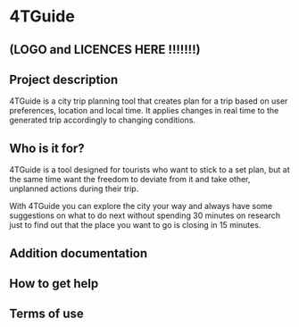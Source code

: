 # 4TGuide

## (LOGO and LICENCES HERE !!!!!!!)

## Project description

4TGuide is a city trip planning tool that creates plan for a trip based on user preferences, location and local time. It applies changes in real time to the generated trip accordingly to changing conditions.

## Who is it for?

4TGuide is a tool designed for tourists who want to stick to a set plan, but at the same time want the freedom to deviate from it and take other, unplanned actions during their trip.

With 4TGuide you can explore the city your way and always have some suggestions on what to do next without spending 30 minutes on research just to find out that the place you want to go is closing in 15 minutes.

## Addition documentation

## How to get help

## Terms of use

